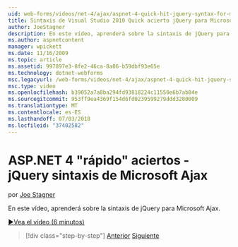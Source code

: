 ```yaml
---
uid: web-forms/videos/net-4/ajax/aspnet-4-quick-hit-jquery-syntax-for-microsoft-ajax
title: Sintaxis de Visual Studio 2010 Quick acierto jQuery para Microsoft Ajax | Microsoft Docs
author: JoeStagner
description: En este vídeo, aprenderá sobre la sintaxis de jQuery para Microsoft Ajax.
ms.author: aspnetcontent
manager: wpickett
ms.date: 11/16/2009
ms.topic: article
ms.assetid: 997897e3-8fe2-46ca-8a86-b59dbf93e65e
ms.technology: dotnet-webforms
msc.legacyurl: /web-forms/videos/net-4/ajax/aspnet-4-quick-hit-jquery-syntax-for-microsoft-ajax
msc.type: video
ms.openlocfilehash: b39052a7a8ba294fd93818224c11550e6b7ab84e
ms.sourcegitcommit: 953ff9ea4369f154d6fd0239599279ddd3280009
ms.translationtype: MT
ms.contentlocale: es-ES
ms.lasthandoff: 07/03/2018
ms.locfileid: "37402582"
---
```

<a name="aspnet-4-quick-hit---jquery-syntax-for-microsoft-ajax"></a>ASP.NET 4 "rápido" aciertos - jQuery sintaxis de Microsoft Ajax
====================
por [Joe Stagner](https://github.com/JoeStagner)

En este vídeo, aprenderá sobre la sintaxis de jQuery para Microsoft Ajax. 

[&#9654;Vea el vídeo (6 minutos)](https://channel9.msdn.com/Blogs/ASP-NET-Site-Videos/aspnet-4-quick-hit-jquery-syntax-for-microsoft-ajax)

> [!div class="step-by-step"]
> [Anterior](aspnet-4-quick-hit-the-scriptloader.md)
> [Siguiente](aspnet-4-quick-hit-ajax-data-templates.md)
